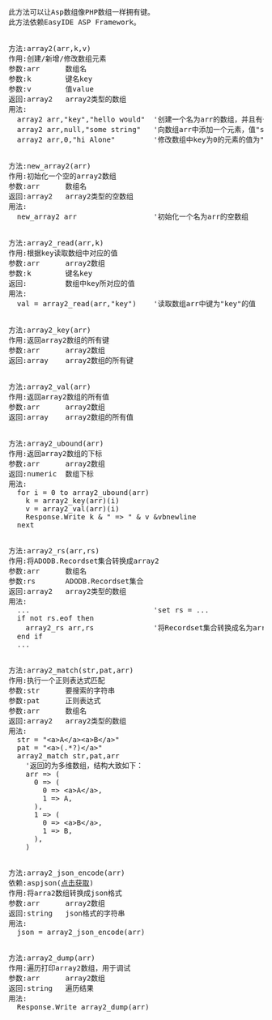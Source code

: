 <pre>

此方法可以让Asp数组像PHP数组一样拥有键。
此方法依赖EasyIDE ASP Framework。


方法:array2(arr,k,v)
作用:创建/新增/修改数组元素
参数:arr      数组名
参数:k        键名key
参数:v        值value
返回:array2   array2类型的数组
用法:
  array2 arr,"key","hello would"  '创建一个名为arr的数组，并且有一个键为"key"、值为"hello would"的元素
  array2 arr,null,"some string"   '向数组arr中添加一个元素，值"some string"，当键为空/空字符串时，key自动为数组的所有key中最大一个数值+1，否则为0，此处key为0
  array2 arr,0,"hi Alone"         '修改数组中key为0的元素的值为"hi Alone"


方法:new_array2(arr)
作用:初始化一个空的array2数组
参数:arr      数组名
返回:array2   array2类型的空数组
用法:
  new_array2 arr                  '初始化一个名为arr的空数组


方法:array2_read(arr,k)
作用:根据key读取数组中对应的值
参数:arr      array2数组
参数:k        键名key
返回:         数组中key所对应的值
用法:
  val = array2_read(arr,"key")    '读取数组arr中键为"key"的值


方法:array2_key(arr)
作用:返回array2数组的所有键
参数:arr      array2数组
返回:array    array2数组的所有键


方法:array2_val(arr)
作用:返回array2数组的所有值
参数:arr      array2数组
返回:array    array2数组的所有值


方法:array2_ubound(arr)
作用:返回array2数组的下标
参数:arr      array2数组
返回:numeric  数组下标
用法:
  for i = 0 to array2_ubound(arr)
    k = array2_key(arr)(i)
    v = array2_val(arr)(i)
    Response.Write k & " => " & v &vbnewline
  next


方法:array2_rs(arr,rs)
作用:将ADODB.Recordset集合转换成array2
参数:arr      数组名
参数:rs       ADODB.Recordset集合
返回:array2   array2类型的数组
用法:
  ...                             'set rs = ...
  if not rs.eof then
    array2_rs arr,rs              '将Recordset集合转换成名为arr的array2数组
  end if
  ...


方法:array2_match(str,pat,arr)
作用:执行一个正则表达式匹配
参数:str      要搜索的字符串
参数:pat      正则表达式
参数:arr      数组名
返回:array2   array2类型的数组
用法:
  str = "&lt;a&gt;A&lt;/a&gt;&lt;a&gt;B&lt;/a&gt;"
  pat = "&lt;a&gt;(.*?)&lt;/a&gt;"
  array2_match str,pat,arr
    '返回的为多维数组，结构大致如下：
    arr => (
      0 => (
        0 => &lt;a&gt;A&lt;/a&gt;,
        1 => A,
      ),
      1 => (
        0 => &lt;a&gt;B&lt;/a&gt;,
        1 => B,
      ),
    )


方法:array2_json_encode(arr)
依赖:aspjson(<a href="https://code.google.com/p/aspjson/" target="_blank">点击获取</a>)
作用:将arra2数组转换成json格式
参数:arr      array2数组
返回:string   json格式的字符串
用法:
  json = array2_json_encode(arr)


方法:array2_dump(arr)
作用:遍历打印array2数组，用于调试
参数:arr      array2数组
返回:string   遍历结果
用法:
  Response.Write array2_dump(arr)



</pre>
